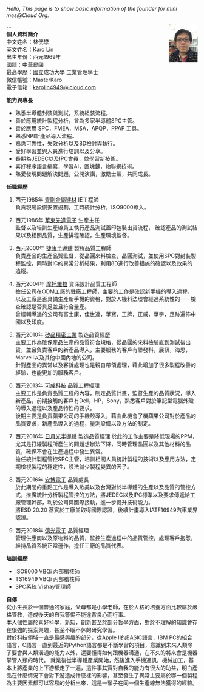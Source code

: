 *Hello, This page is to show basic information of the founder for mini mes@Cloud Org.*

--
<img src="Pictures/IMG_2205.JPG" height="15%" width="15%" div align=right>  
**個人資料簡介**  
中文姓名：林侊懋  
英文姓名：Karo Lin  
出生年份：西元1969年  
國籍：中華民國  
最高學歷：國立成功大學 工業管理學士  
微信帳號：MasterKaro  
電子信箱：karolin4949@icloud.com  

  
**能力與專長**  

* 熟悉半導體封裝與測試，系統組裝流程。
* 善於應用統計製程分析，曾為多家半導體SPC主管。
* 善於應用 SPC，FMEA，MSA，APQP，PPAP 工具。
* 熟悉NPI新產品導入流程。
* 熟悉可靠性，失效分析以及8D檢討與執行。
* 愛好學習並與人員進行培訓以及分享。
* 長期為[JEDEC](https://www.jedec.org/ "JEDEC")以及[IPC](http://www.ipc.org/ "IPC")會員，並學習新技術。
* 喜好程序語言編寫，學習AI，區塊鏈，物聯網技術。
* 熱愛發現問題解決問題，公開演講，激勵士氣，共同成長。

**任職經歷**

1. 西元1985年 [青剛金屬建材](http://www.ckm.com.tw/) IE工程師  
負責現場設備安置規劃，工時統計分析，ISO9000導入。  

2. 西元1986年 [華東先進電子](https://www.walton.com.tw/) 生產主任  
監督以及培訓生產線員工執行產品測試蓋印包裝出貨流程，
確認產品的測試結果以及相關品質，生產排程確認，生產環境監督。

3. 西元2000年 [捷康半導體](http://www.vishay.com/company/brands/siliconix/) 製程品質工程師  
負責產品的生產品質監督，從晶圓來料檢查，晶圓測試，並使用SPC對封裝製程監控，同時對IC的異常分析結果，利用8D進行改善措施的確認以及效果的追蹤。

4. 西元2004年 [摩托羅拉](https://www.motorola.com/) 資深設計品質工程師  
擔任公司在ODM工廠的駐廠工程師，主要的工作是確認新手機的導入過程，以及工廠是否具備生產新手機的資格，對於人機料法環會經過系統性的一一檢查確認是否具足並且符合量產。  
曾經輔導過的公司有富士康，佳世達，華寶，王牌，正威，華宇，足跡遍佈中國以及印度。

5. 西元2010年 [矽品精密工業](http://www.spil.com.tw/) 製造品質經歷  
主要工作為確保產品生產的品質符合規格，從晶圓的來料檢驗直到測試後出貨，並且負責客戶的新產品導入，主要服務的客戶有聯發科，展訊，海思，Marvell以及其他中國內地的公司。  
針對產品的異常以及客訴處理也是親自帶領處理，藉此增加了很多製程改善的經驗，也能更加的服務客戶。

6. 西元2013年 [可成科技](http://www.catcher.com.tw/) 品質工程經理  
主要工作是負責品質工程的內容，制定品質計畫，監督生產的品質狀況，導入新產品，前期接觸的客戶有Dell，HP，Sony，熟悉客戶對於筆記型電腦外殼的導入過程以及產品特性的要求。  
後期主要是負責蘋果公司的手機殼導入，藉由此機會了機蘋果公司對於產品的品質要求，新產品導入的過程，量測設備以及方法的制定。

7. 西元2016年 [日月光半導體](http://www.aseglobal.com/) 製造品質經理
於此的工作主要是降低現場的PPM，尤其是打線製程所產生的問題想辦法下降，同時管理晶圓以及其他材料的品質，確保不會在生產過程中發生異常。  
擔任統計製程管控SPC主管，培訓相關人員統計製程的技術以及應用方法，定期檢視製程的穩定性，設法減少製程變異的因子。

8. 西元2016年 [安博電子](http://www.ablesz.com/) 品質處長  
於此期間的重點工作是導入歐美以及台灣對於半導體的生產以及品質的管控方式，推廣統計分析製程管控的方法，將JEDEC以及IPC標準以及要求傳遞給工廠管理幹部，利於公司與國際接軌，進一步提升技術能力。  
將ESD 20.20 落實於工廠並取得國際認證，後續計畫導入IATF16949汽車業界認證。

9. 西元2018年 [億光電子](http://www.everlight.com/) 品質經理  
管理供應商以及原物料的品質，監控生產過程中的品質管控，處理客戶抱怨，維持品質系統正常運作，擔任工廠的品質代表。

**培訓經歷**

* ISO9000 VBQi 內部稽核師
* TS16949 VBQi 內部稽核師
* SPC系統 Vishay管理師

**自傳**  
從小生長於一個普通的家庭，父母都是小學老師，在於人格的培養方面比較屬於嚴格管教，造成後天的自我警惕不能違背良心而行事。  
本人個性屬於喜好科學，新知，創新甚至於部分哲學方面，對於不理解的知識會存在很強的探索興趣，甚至不眠不休的研究學習。  
對於科技領域一直是最感興趣的部分，從Apple II的BASIC語言，IBM PC的組合語言，C語言一直到最近的Python語言都是不斷學習的項目，意識到未來人類除了要會與人類溝通的能力以外，還要懂得如何跟機器溝通，在不久的將來會是機器掌管人類的時代。
就業後從半導體產業開始，然後進入手機通訊，機械加工，基本上將產業的上下游都走了一遍，這件事其實對自我的能力有很大的助益，明白產品在什麼情況下會對下游造成什麼樣的影響，甚至發生了異常主要屬於哪一個製程為主要因素都可以容易的分析出來，這是一輩子在同一個生產線無法獲得的經驗。
